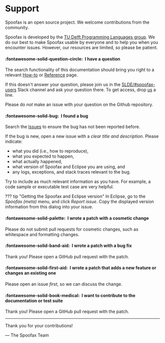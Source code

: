 # Support
Spoofax is an open source project. We welcome contributions from the community.

Spoofax is developed by the [TU Delft Programming Languages group][1]. We do our best to make Spoofax usable by everyone and to help you when you encounter issues. However, our resources are limited, so please be patient.


#### :fontawesome-solid-question-circle:&nbsp; I have a question
The search functionality of this documentation should bring you right to a relevant [How-to](../howtos/index.md) or [Reference](../references/index.md) page.

If this doesn't answer your question, please join us in the [SLDE/#spoofax-users](https://slde.slack.com/archives/C7254SF60) Slack channel and ask your question there. To get access, drop [us](https://eelcovisser.org/) a line.

Please do *not* make an issue with your question on the Github repository.


#### :fontawesome-solid-bug:&nbsp; I found a bug
Search the [Issues](https://github.com/metaborg/spoofax/issues) to ensure the bug has not been reported before.

If the bug is new, open a new issue with a _clear title and description_.
Please indicate:

- what you did (i.e., how to reproduce),
- what you expected to happen,
- what actually happened,
- what version of Spoofax and Eclipse you are using, and
- any logs, exceptions, and stack traces relevant to the bug.

Try to include as much relevant information as you have.
For example, a code sample or executable test case are very helpful.

??? tip "Getting the Spoofax and Eclipse version"
    In Eclipse, go to the _Spoofax (meta)_ menu, and click _Report issue_. Copy the displayed version information from this dialog into your issue.


#### :fontawesome-solid-palette:&nbsp; I wrote a patch with a cosmetic change
Please do not submit pull requests for cosmetic changes,
such as whitespace and formatting changes.


#### :fontawesome-solid-band-aid:&nbsp; I wrote a patch with a bug fix
Thank you! Please open a GitHub pull request with the patch.


#### :fontawesome-solid-first-aid:&nbsp; I wrote a patch that adds a new feature or changes an existing one
Please open an issue _first_, so we can discuss the change.


#### :fontawesome-solid-book-medical:&nbsp; I want to contribute to the documentation or test suite
Thank you! Please open a GitHub pull request with the patch.

---

Thank you for your contributions!

— The Spoofax Team



[1]: https://pl.ewi.tudelft.nl/